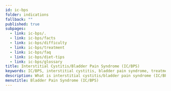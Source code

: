 ```yaml
---
id: ic-bps
folder: indications
fallback: ""
published: true
subpages:
  - link: ic-bps/.
  - link: ic-bps/facts
  - link: ic-bps/difficulty
  - link: ic-bps/treatment
  - link: ic-bps/faq
  - link: ic-bps/diet-tips
  - link: ic-bps/glossary
title: Interstitial Cystitis/Bladder Pain Syndrome (IC/BPS)
keywords: IC/BPS, interstitial cystitis, bladder pain syndrome, treatment, diagnosis, hypersensitive bladder syndrome, painful bladder, frequent voiding, urge to void, GAG-layer, inflammation, bladder mucosa, urethra, bladder wall, cystitis
description: What is interstitial cystitis/bladder pain syndrome (IC/BPS)? Everything about this disease from diagnosis to treatment. Common symptoms are bladder pain, frequent urination and urge to void.
menutitle: Bladder Pain Syndrome (IC/BPS)
---
```

